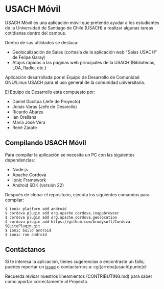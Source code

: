 USACH Móvil
===========

USACH Móvil es una aplicación móvil que pretende ayudar a los estudiantes de la Universidad de Santiago de Chile (USACH) a realizar algunas tareas cotidianas dentro del campus.

Dentro de sus utilidades se destaca:

* Geolocalización de Salas (cortesía de la aplicación web "Salas USACH" de Felipe Garay)
* Atajos rápidos a las páginas web principales de la USACH (Bibliotecas, LOA, Radio, etc.)

Aplicación desarrollada por el Equipo de Desarrollo de Comunidad GNU/Linux USACH para el uso general de la comunidad universitaria.

El Equipo de Desarrollo está compuesto por:

* Daniel Gacitúa (Jefe de Proyecto)
* Jonás Varas (Jefe de Desarollo)
* Ricardo Abarza
* Ian Orellana
* María José Vera
* René Zárate

Compilando USACH Móvil
----------------------

Para compilar la aplicación se necesita un PC con las siguientes dependencias:

* Node.js
* Apache Cordova
* Ionic Framework
* Android SDK (versión 22)

Después de clonar el repositorio, ejecuta los siguientes comandos para compilar:

	$ ionic platform add android
	$ cordova plugin add org.apache.cordova.inappbrowser
	$ cordova plugin add org.apache.cordova.geolocation
	$ cordova plugin add https://github.com/brodysoft/Cordova-SQLitePlugin.git
	$ ionic build android
	$ ionic run android

Contáctanos
-----------

Si te interesa la aplicación, tienes sugerencias o encontraste un fallo; puedes reportar un [issue](https://github.com/cglusach/UsachMovil/issues) o contactarnos a: cgl[arroba]usach[punto]cl

Recuerda revisar nuestros lineamientos (CONTRIBUTING.md) para saber como aportar correctamente al Proyecto.